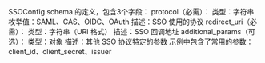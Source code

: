 SSOConfig schema 的定义，包含3个字段：
protocol（必需）：
    类型：字符串
    枚举值：SAML、CAS、OIDC、OAuth
    描述：SSO 使用的协议
redirect_uri（必需）：
    类型：字符串（URI 格式）
    描述：SSO 回调地址
additional_params（可选）：
    类型：对象
    描述：其他 SSO 协议特定的参数
    示例中包含了常用的参数：client_id、client_secret、issuer
